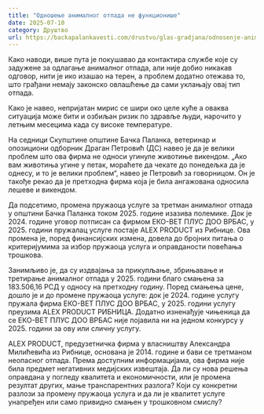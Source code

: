 ```yaml
---
title: "Одношење анималног отпада не функционише"
date: 2025-07-10
category: Друштво
url: https://backapalankavesti.com/drustvo/glas-gradjana/odnosenje-animalnog-otpada-ne-funkcionise/
---
```


Како наводи, више пута је покушавао да контактира службе које су задужене за одлагање анималног отпада, али није добио никакав одговор, нити је ико изашао на терен, а проблем додатно отежава то, што грађани немају законско овлашћење да сами уклањају овај тип отпада.

Како је навео, непријатан мирис се шири око целе куће а оваква ситуација може бити и озбиљан ризик по здравље људи, нарочито у летњим месецима када су високе температуре.

На седници Скупштине општине Бачка Паланка, ветеринар и опозициони одборник Драган Петровић (ДС) навео је да је велики проблем што ова фирма не односи угинуле животиње викендом. „Ако вам животиња угине у петак, мораћете да чекате до понедељка да је однесу, и то је велики проблем“, навео је Петровић за говорницом. Он је такође рекао да је претходна фирма која је била ангажована односила лешеве и викендом.

Да подсетимо, промена пружаоца услуге за третман анималног отпада у општини Бачка Паланка током 2025. године изазива полемике. Док је 2024. године уговор потписан са фирмом ЕКО-ВЕТ ПЛУС ДОО ВРБАС, у 2025. години пружалац услуге постаје ALEX PRODUCT из Рибнице. Ова промена је, поред финансијских измена, довела до бројних питања о критеријумима за избор пружаоца услуга и оправданости повећања трошкова.

Занимљиво је, да су издвајања за прикупљање, збрињавање и третирање анималног отпада у 2025. години благо смањена за 183.506,16 РСД у односу на претходну годину. Поред смањења цене, дошло је и до промене пружаоца услуге: док је 2024. године услугу пружала фирма ЕКО-ВЕТ ПЛУС ДОО ВРБАС, у 2025. години услугу преузима ALEX PRODUCT РИБНИЦА. Додатно изненађује чињеница да се ЕКО-ВЕТ ПЛУС ДОО ВРБАС није појавила ни на једном конкурсу у 2025. години за ову или сличну услугу.

ALEX PRODUCT, предузетничка фирма у власништву Александра Милићевића из Рибнице, основана је 2014. године и бави се третманом неопасног отпада. Према доступним информацијама, ова фирма није била предмет негативних медијских извештаја. Да ли су нова решења оправдана у погледу квалитета и економичности, или је промена резултат других, мање транспарентних разлога? Који су конкретни разлози за промену пружаоца услуга и да ли је квалитет услуге унапређен или само привидно смањен у трошковном смислу?
